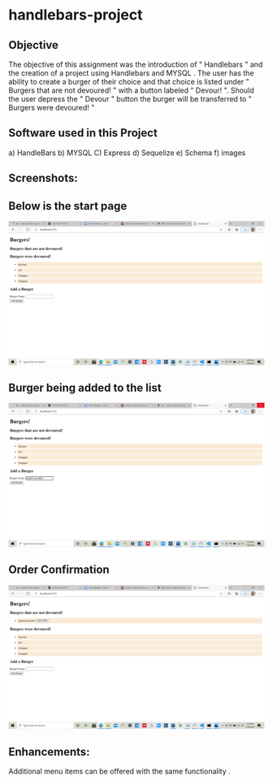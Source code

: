# handlebars-project

## Objective

The objective of this assignment was the introduction of " Handlebars " and the
creation of a project using Handlebars and MYSQL . The user has the ability to create a burger of their choice and that choice is listed under " Burgers that are not devoured! " with a button labeled " Devour! ". Should the user depress the " Devour " button the burger will be transferred to " Burgers were devoured! "

## Software used in this Project

a) HandleBars
b) MYSQL
C) Express
d) Sequelize
e) Schema
f) images

## Screenshots:

## Below is the start page

![](images/start-page.png)

## Burger being added to the list

![](images/enter-burger-info.png)

## Order Confirmation

![](images/order-taken.png)

## Enhancements:

Additional menu items can be offered with the same functionality .
